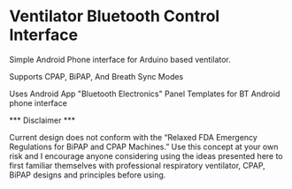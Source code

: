 # Ventilator Bluetooth Control Interface
 
Simple Android Phone interface for Arduino based ventilator. 

Supports CPAP, BiPAP, And Breath Sync Modes

Uses Android App "Bluetooth Electronics" Panel Templates
for BT Android phone interface


*** Disclaimer ***

Current design does not conform with the “Relaxed FDA Emergency Regulations for BiPAP and CPAP Machines.”
Use this concept at your own risk and I encourage anyone considering using the ideas presented here to first familiar themselves with professional respiratory ventilator, CPAP, BiPAP designs and principles before using.
